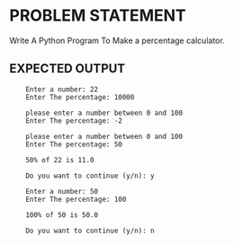 # PROBLEM STATEMENT

Write A Python Program To  Make a percentage calculator. 

## EXPECTED OUTPUT
        
        Enter a number: 22
        Enter The percentage: 10000

        please enter a number between 0 and 100
        Enter The percentage: -2

        please enter a number between 0 and 100
        Enter The percentage: 50

        50% of 22 is 11.0

        Do you want to continue (y/n): y

        Enter a number: 50
        Enter The percentage: 100

        100% of 50 is 50.0

        Do you want to continue (y/n): n